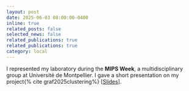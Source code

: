 ```yaml
---
layout: post
date: 2025-06-03 08:00:00-0400
inline: true
related_posts: false
selected_news: false
related_publications: true
related_publications: true
category: local
---
```

I represented my laboratory during the <strong> MIPS Week</strong>, a multidisciplinary group at Université de Montpellier. I gave a short presentation on my project{% cite graf2025clustering%} [<a href="https://victorthuot.github.io/assets/pdf/slides_MIPS_june2025.pdf">Slides</a>].
